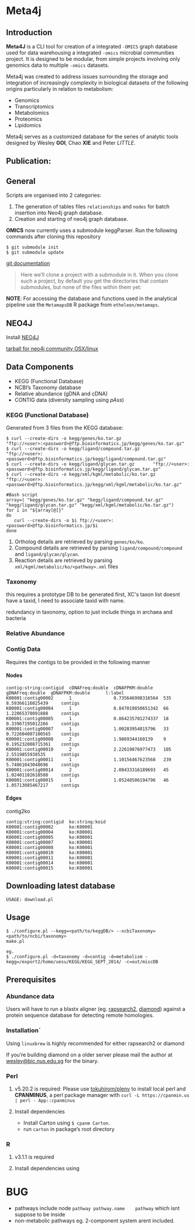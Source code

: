 Meta4j
====

## Introduction 

**Meta4J** is a CLI tool for creation of a integrated `-OMICS` graph database used for data warehousing a integrated `-omics` microbial communities project.
It is designed to be modular, from simple projects involving only genomics data to multiple `-omics` datasets.

Meta4j was created to address issues surrounding the storage and integration of increasingly complexity in biological datasets of the following origins particularly in 
relation to metabolism:

* Genomics
* Transcriptomics
* Metabolomics
* Proteomics
* Lipidomics

Meta4j serves as a customized database for the series of analytic tools designed by Wesley **GOI**, Chao **XIE** and Peter *LITTLE*. 

## Publication:


## General

Scripts are organised into 2 categories:

1. The generation of tables files `relationships` and `nodes` for batch insertion into Neo4j graph database.
2. Creation and starting of neo4j graph database.

__OMICS__
now currently uses a submodule keggParser. Run the following commands after cloning this repository

```
$ git submodule init
$ git submodule update
```

[git documentation](https://git-scm.com/book/en/v2/Git-Tools-Submodules)

> Here we’ll clone a project with a submodule in it.
> When you clone such a project, by default you get the directories that contain submodules, 
> but none of the files within them yet:

**NOTE**: For accessing the database and functions used in the analytical pipeline use the `MetamapsDB` R package from `etheleon/metamaps`.

## NEO4J

Install [NEO4J](http://neo4j.com/download/)

[tarball for neo4j community OSX/linux](http://info.neotechnology.com/download-thanks.html?edition=community&release=2.3.0-M01&flavour=unix&_ga=1.119121161.1401797244.1431421615)

## Data Components

- KEGG (Functional Database)
- NCBI’s Taxonomy database
- Relative abundance (gDNA and cDNA)
- CONTIG data (diversity sampling using *pAss*)


### KEGG (Functional Database)

Generated from 3 files from the KEGG database:

```
$ curl --create-dirs -o kegg/genes/ko.tar.gz              "ftp://<user>:<password>@ftp.bioinformatics.jp/kegg/genes/ko.tar.gz"
$ curl --create-dirs -o kegg/ligand/compound.tar.gz       "ftp://<user>:<password>@ftp.bioinformatics.jp/kegg/ligand/compound.tar.gz"
$ curl --create-dirs -o kegg/ligand/glycan.tar.gz       "ftp://<user>:<password>@ftp.bioinformatics.jp/kegg/ligand/glycan.tar.gz"
$ curl --create-dirs -o kegg/xml/kgml/metabolic/ko.tar.gz "ftp://<user>:<password>@ftp.bioinformatics.jp/kegg/xml/kgml/metabolic/ko.tar.gz"

#Bash script
array=( "kegg/genes/ko.tar.gz" "kegg/ligand/compound.tar.gz" "kegg/ligand/glycan.tar.gz" "kegg/xml/kgml/metabolic/ko.tar.gz")
for i in "${array[@]}"
do
   curl --create-dirs -o $i ftp://<user>:<password>@ftp.bioinformatics.jp/$i
done
```

1. Ortholog details are retrieved by parsing `genes/ko/ko`.
2. Compound details are retrieved by parsing `ligand/compound/compound` and `ligand/glycan/glycan`.
3. Reaction details are retrieved by parsing `xml/kgml/metabolic/ko/<pathway>.xml` files

### Taxonomy

this requires a prototype DB to be generated first, XC's taxon list doesnt have a taxid, I need to associate taxid with name.

redundancy in taxonomy, 
option to just include things in archaea and bacteria


### Relative Abundance


### Contig Data

Requires the contigs to be provided in the following manner

#### Nodes

```
contig:string:contigid  cDNAFreq:double  cDNAFPKM:double    gDNAFreq:double  gDNAFPKM:double      l:label
K00001:contig00002      1                0.735646998316564  535              8.59366116025439     contigs
K00001:contig00004      1                0.847019850651342  66               1.22065378091888     contigs
K00001:contig00005      1                0.864235701274337  18               0.33967195012266     contigs
K00001:contig00007      1                1.00283954015796   33               0.722604007100565    contigs
K00001:contig00008      2                1.9869344160139    9                0.195232008715361    contigs
K00001:contig00010      2                2.22619876977473   105              2.5519855938535      contigs
K00001:contig00011      1                1.10156467623568   239              5.74861043048696     contigs
K00001:contig00014      2                2.08433316189693   45               1.02401102610508     contigs
K00001:contig00015      1                1.05248506194796   46               1.05713085467217     contigs
```

#### Edges

contig2ko
```
contig:string:contigid  ko:string:koid
K00001:contig00002      ko:K00001
K00001:contig00004      ko:K00001
K00001:contig00005      ko:K00001
K00001:contig00007      ko:K00001
K00001:contig00008      ko:K00001
K00001:contig00010      ko:K00001
K00001:contig00011      ko:K00001
K00001:contig00014      ko:K00001
K00001:contig00015      ko:K00001
```


## Downloading latest database

`USAGE: download.pl`

## Usage

```
$ ./configure.pl --kegg=<path/to/keggDB/> --ncbiTaxonomy=<path/to/ncbi/taxonomy>
make.pl

eg. 
$ ./configure.pl -d=taxonomy -d=contig -d=metabolism -kegg=/export2/home/uesu/KEGG/KEGG_SEPT_2014/ -c=out/miscDB
```

## Prerequisites

### Abundance data
Users will have to run a blastx aligner (eg. [rapsearch2](http://omics.informatics.indiana.edu/mg/RAPSearch2/), [diamond](https://github.com/bbuchfink/diamond/)) 
against a protein sequence database for detecting remote homologies.

### Installation`
Using `linuxbrew` is highly recommended for either rapsearch2 or diamond

If you’re building diamond on a older server please mail the author at wesley@bic.nus.edu.sg for the binary.

### Perl

1. v5.20.2 is required: 
   Please use [tokuhirom/plenv](https://github.com/tokuhirom/plenv) to install local perl 
   and **CPANMINUS**, a perl package manager with `curl -L https://cpanmin.us | perl - App::cpanminus` 

2. Install dependencies
    * Install Carton using `$ cpanm Carton`.
    * run `carton` in package’s root directory

### R

1. v3.1.1 is required

2. Install dependencies using 

# BUG
* pathways include node `pathway pathway.name    pathway` which isnt suppose to be inside
* non-metabolic pathways eg. 2-component system arent included. 
